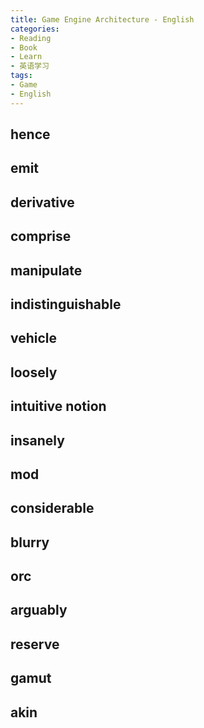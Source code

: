 ```yaml
---
title: Game Engine Architecture - English
categories:
- Reading
- Book
- Learn
- 英语学习
tags: 
- Game
- English
---
```


## hence

## emit

## derivative

## comprise

## manipulate

## indistinguishable

## vehicle

## loosely

## intuitive notion

## insanely

## mod

## considerable

## blurry

## orc


## arguably

## reserve

## gamut

## akin